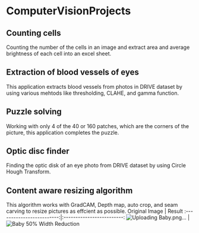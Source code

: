 # ComputerVisionProjects

## Counting cells
Counting the number of the cells in an image and extract area and average brightness of each cell into an excel sheet.

## Extraction of blood vessels of eyes
This application extracts blood vessels from photos in DRIVE dataset by using various mehtods like thresholding, CLAHE, and gamma function.

## Puzzle solving
Working with only 4 of the 40 or 160 patches, which are the corners of the picture, this application completes the puzzle.


## Optic disc finder
Finding the optic disk of an eye photo from DRIVE dataset by using Circle Hough Transform.

## Content aware resizing algorithm 
This algorithm works with GradCAM, Depth map, auto crop, and seam carving to resize pictures as effcient as possible.
Original Image             |  Result
:-------------------------:|:-------------------------:
![Uploading Baby.png…]() | ![Baby 50% Width Reduction](https://user-images.githubusercontent.com/81217607/209964042-00b589a0-f7cc-4f15-a539-5b0f2e4376b2.png)
